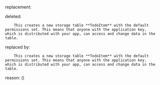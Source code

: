replacement:

deleted:

		This creates a new storage table **TodoItem** with the default permissions set. This means that anyone with the application key, which is distributed with your app, can access and change data in the table.

replaced by:

		This creates a new storage table **TodoItem** with the default permissions set. This means that anyone with the application key, which is distributed with your app, can access and change data in the table.

reason: ()

